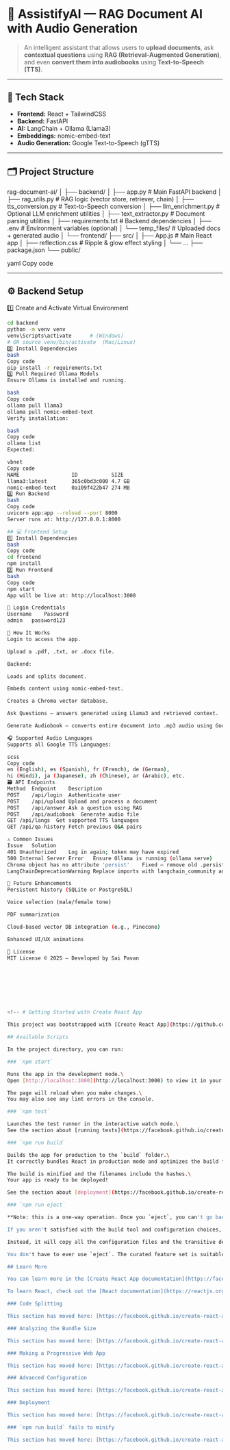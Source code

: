 # 📘 AssistifyAI — RAG Document AI with Audio Generation

> An intelligent assistant that allows users to **upload documents**, ask **contextual questions** using **RAG (Retrieval-Augmented Generation)**, and even **convert them into audiobooks** using **Text-to-Speech (TTS)**.

---

## 🧠 Tech Stack

- **Frontend:** React + TailwindCSS  
- **Backend:** FastAPI  
- **AI:** LangChain + Ollama (Llama3)  
- **Embeddings:** nomic-embed-text  
- **Audio Generation:** Google Text-to-Speech (gTTS)

---

## 🗂️ Project Structure

rag-document-ai/
│
├── backend/
│ ├── app.py # Main FastAPI backend
│ ├── rag_utils.py # RAG logic (vector store, retriever, chain)
│ ├── tts_conversion.py # Text-to-Speech conversion
│ ├── llm_enrichment.py # Optional LLM enrichment utilities
│ ├── text_extractor.py # Document parsing utilities
│ ├── requirements.txt # Backend dependencies
│ ├── .env # Environment variables (optional)
│ └── temp_files/ # Uploaded docs + generated audio
│
└── frontend/
├── src/
│ ├── App.js # Main React app
│ ├── reflection.css # Ripple & glow effect styling
│ └── ...
├── package.json
└── public/

yaml
Copy code

---

## ⚙️ Backend Setup
1️⃣ Create and Activate Virtual Environment

```bash
cd backend
python -m venv venv
venv\Scripts\activate      # (Windows)
# OR source venv/bin/activate  (Mac/Linux)
2️⃣ Install Dependencies
bash
Copy code
pip install -r requirements.txt
3️⃣ Pull Required Ollama Models
Ensure Ollama is installed and running.

bash
Copy code
ollama pull llama3
ollama pull nomic-embed-text
Verify installation:

bash
Copy code
ollama list
Expected:

vbnet
Copy code
NAME                 ID           SIZE
llama3:latest        365c0bd3c000 4.7 GB
nomic-embed-text     0a109f422b47 274 MB
4️⃣ Run Backend
bash
Copy code
uvicorn app:app --reload --port 8000
Server runs at: http://127.0.0.1:8000

## 💻 Frontend Setup
1️⃣ Install Dependencies
bash
Copy code
cd frontend
npm install
2️⃣ Run Frontend
bash
Copy code
npm start
App will be live at: http://localhost:3000

🔐 Login Credentials
Username	Password
admin	password123

🧠 How It Works
Login to access the app.

Upload a .pdf, .txt, or .docx file.

Backend:

Loads and splits document.

Embeds content using nomic-embed-text.

Creates a Chroma vector database.

Ask Questions — answers generated using Llama3 and retrieved context.

Generate Audiobook — converts entire document into .mp3 audio using Google TTS.

🎧 Supported Audio Languages
Supports all Google TTS Languages:

scss
Copy code
en (English), es (Spanish), fr (French), de (German),
hi (Hindi), ja (Japanese), zh (Chinese), ar (Arabic), etc.
🗃️ API Endpoints
Method	Endpoint	Description
POST	/api/login	Authenticate user
POST	/api/upload	Upload and process a document
POST	/api/answer	Ask a question using RAG
POST	/api/audiobook	Generate audio file
GET	/api/langs	Get supported TTS languages
GET	/api/qa-history	Fetch previous Q&A pairs

⚠️ Common Issues
Issue	Solution
401 Unauthorized	Log in again; token may have expired
500 Internal Server Error	Ensure Ollama is running (ollama serve)
Chroma object has no attribute 'persist'	Fixed — remove old .persist() usage
LangChainDeprecationWarning	Replace imports with langchain_community and langchain_chroma

🌟 Future Enhancements
Persistent history (SQLite or PostgreSQL)

Voice selection (male/female tone)

PDF summarization

Cloud-based vector DB integration (e.g., Pinecone)

Enhanced UI/UX animations

🧾 License
MIT License © 2025 — Developed by Sai Pavan








<!-- # Getting Started with Create React App

This project was bootstrapped with [Create React App](https://github.com/facebook/create-react-app).

## Available Scripts

In the project directory, you can run:

### `npm start`

Runs the app in the development mode.\
Open [http://localhost:3000](http://localhost:3000) to view it in your browser.

The page will reload when you make changes.\
You may also see any lint errors in the console.

### `npm test`

Launches the test runner in the interactive watch mode.\
See the section about [running tests](https://facebook.github.io/create-react-app/docs/running-tests) for more information.

### `npm run build`

Builds the app for production to the `build` folder.\
It correctly bundles React in production mode and optimizes the build for the best performance.

The build is minified and the filenames include the hashes.\
Your app is ready to be deployed!

See the section about [deployment](https://facebook.github.io/create-react-app/docs/deployment) for more information.

### `npm run eject`

**Note: this is a one-way operation. Once you `eject`, you can't go back!**

If you aren't satisfied with the build tool and configuration choices, you can `eject` at any time. This command will remove the single build dependency from your project.

Instead, it will copy all the configuration files and the transitive dependencies (webpack, Babel, ESLint, etc) right into your project so you have full control over them. All of the commands except `eject` will still work, but they will point to the copied scripts so you can tweak them. At this point you're on your own.

You don't have to ever use `eject`. The curated feature set is suitable for small and middle deployments, and you shouldn't feel obligated to use this feature. However we understand that this tool wouldn't be useful if you couldn't customize it when you are ready for it.

## Learn More

You can learn more in the [Create React App documentation](https://facebook.github.io/create-react-app/docs/getting-started).

To learn React, check out the [React documentation](https://reactjs.org/).

### Code Splitting

This section has moved here: [https://facebook.github.io/create-react-app/docs/code-splitting](https://facebook.github.io/create-react-app/docs/code-splitting)

### Analyzing the Bundle Size

This section has moved here: [https://facebook.github.io/create-react-app/docs/analyzing-the-bundle-size](https://facebook.github.io/create-react-app/docs/analyzing-the-bundle-size)

### Making a Progressive Web App

This section has moved here: [https://facebook.github.io/create-react-app/docs/making-a-progressive-web-app](https://facebook.github.io/create-react-app/docs/making-a-progressive-web-app)

### Advanced Configuration

This section has moved here: [https://facebook.github.io/create-react-app/docs/advanced-configuration](https://facebook.github.io/create-react-app/docs/advanced-configuration)

### Deployment

This section has moved here: [https://facebook.github.io/create-react-app/docs/deployment](https://facebook.github.io/create-react-app/docs/deployment)

### `npm run build` fails to minify

This section has moved here: [https://facebook.github.io/create-react-app/docs/troubleshooting#npm-run-build-fails-to-minify](https://facebook.github.io/create-react-app/docs/troubleshooting#npm-run-build-fails-to-minify) -->
